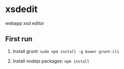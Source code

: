 xsdedit
=======

webapp xsd editor


First run
---------

1. Install grunt: `sudo npm install -g bower grunt-cli`

2. Install nodejs packages: `npm install`